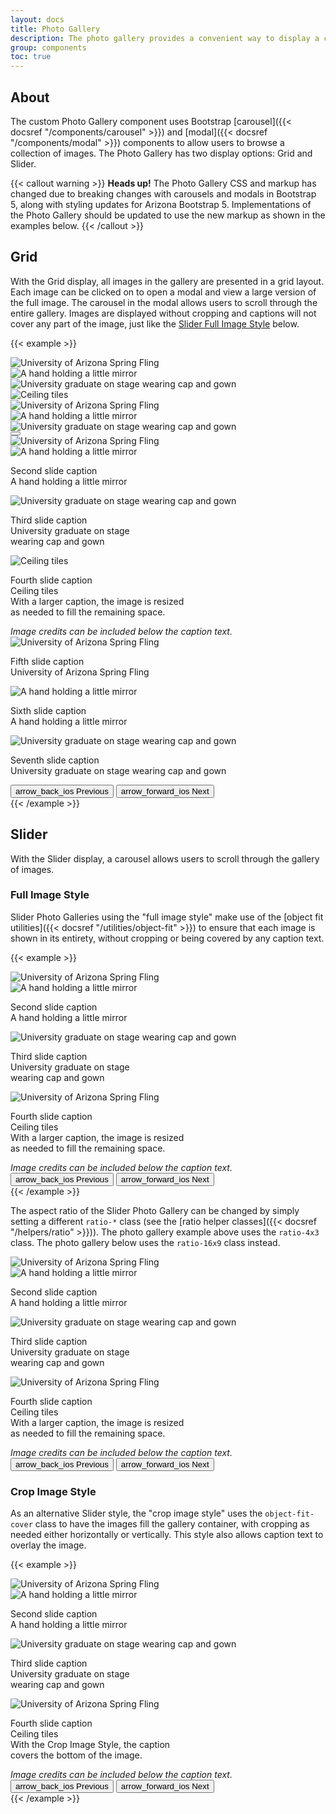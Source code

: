 ```yaml
---
layout: docs
title: Photo Gallery
description: The photo gallery provides a convenient way to display a collection of images.<br><span class="badge badge-az-custom mt-3">Custom Arizona Bootstrap Component</span>
group: components
toc: true
---
```


## About

The custom Photo Gallery component uses Bootstrap [carousel]({{< docsref "/components/carousel" >}}) and [modal]({{< docsref "/components/modal" >}}) components to allow users to browse a collection of images. The Photo Gallery has two display options: Grid and Slider.

{{< callout warning >}}
**Heads up!** The Photo Gallery CSS and markup has changed due to breaking changes with carousels and modals in Bootstrap 5, along with styling updates for Arizona Bootstrap 5. Implementations of the Photo Gallery should be updated to use the new markup as shown in the examples below.
{{< /callout >}}

## Grid

With the Grid display, all images in the gallery are presented in a grid layout. Each image can be clicked on to open a modal and view a large version of the full image. The carousel in the modal allows users to scroll through the entire gallery. Images are displayed without cropping and captions will not cover any part of the image, just like the <a href="#full-image-style">Slider Full Image Style</a> below.

{{< example >}}
<div class="bd-example">
  <div class="container az-gallery-container">
    <div class="row">
      <div class="col-6 col-md-4 col-lg-3 p-min" data-bs-toggle="modal" data-bs-target="#gridGalleryModal">
        <a role="button" data-bs-target="#gridGallery" data-bs-slide-to="0">
          <picture class="card-img img-fluid">
            <source srcset="{{< docsrefazold `/assets/img/photo-gallery-demo/gallery-img-1-thumb.jpg` >}} 1x">
            <img class="mw-100 az-img-sharp" src="{{< docsrefazold `/assets/img/photo-gallery-demo/gallery-img-1.jpg` >}}" alt="University of Arizona Spring Fling">
          </picture>
        </a>
      </div>
      <div class="col-6 col-md-4 col-lg-3 p-min" data-bs-toggle="modal" data-bs-target="#gridGalleryModal">
        <a role="button" data-bs-target="#gridGallery" data-bs-slide-to="1">
          <picture class="card-img img-fluid">
            <source srcset="{{< docsrefazold `/assets/img/photo-gallery-demo/gallery-img-2-thumb.jpg` >}} 1x">
            <img class="mw-100 az-img-sharp" src="{{< docsrefazold `/assets/img/photo-gallery-demo/gallery-img-2.jpg` >}}" alt="A hand holding a little mirror">
          </picture>
        </a>
      </div>
      <div class="col-6 col-md-4 col-lg-3 p-min" data-bs-toggle="modal" data-bs-target="#gridGalleryModal">
        <a role="button" data-bs-target="#gridGallery" data-bs-slide-to="2">
          <picture class="card-img img-fluid">
            <source srcset="{{< docsrefazold `/assets/img/photo-gallery-demo/gallery-img-3-thumb.jpg` >}} 1x">
            <img class="mw-100 az-img-sharp" src="{{< docsrefazold `/assets/img/photo-gallery-demo/gallery-img-3.jpg` >}}" alt="University graduate on stage wearing cap and gown">
          </picture>
        </a>
      </div>
      <div class="col-6 col-md-4 col-lg-3 p-min" data-bs-toggle="modal" data-bs-target="#gridGalleryModal">
        <a role="button" data-bs-target="#gridGallery" data-bs-slide-to="3">
          <picture class="card-img img-fluid">
            <source srcset="{{< docsrefazold `/assets/img/photo-gallery-demo/gallery-img-4-thumb.jpg` >}} 1x">
            <img class="mw-100 az-img-sharp" src="{{< docsrefazold `/assets/img/photo-gallery-demo/gallery-img-4.jpg` >}}" alt="Ceiling tiles">
          </picture>
        </a>
      </div>
      <div class="col-6 col-md-4 col-lg-3 p-min" data-bs-toggle="modal" data-bs-target="#gridGalleryModal">
        <a role="button" data-bs-target="#gridGallery" data-bs-slide-to="4">
          <picture class="card-img img-fluid">
            <source srcset="{{< docsrefazold `/assets/img/photo-gallery-demo/gallery-img-1-thumb.jpg` >}} 1x">
            <img class="mw-100 az-img-sharp" src="{{< docsrefazold `/assets/img/photo-gallery-demo/gallery-img-1.jpg` >}}" alt="University of Arizona Spring Fling">
          </picture>
        </a>
      </div>
      <div class="col-6 col-md-4 col-lg-3 p-min" data-bs-toggle="modal" data-bs-target="#gridGalleryModal">
        <a role="button" data-bs-target="#gridGallery" data-bs-slide-to="5">
          <picture class="card-img img-fluid">
            <source srcset="{{< docsrefazold `/assets/img/photo-gallery-demo/gallery-img-2-thumb.jpg` >}} 1x">
            <img class="mw-100 az-img-sharp" src="{{< docsrefazold `/assets/img/photo-gallery-demo/gallery-img-2.jpg` >}}" alt="A hand holding a little mirror">
          </picture>
        </a>
      </div>
      <div class="col-6 col-md-4 col-lg-3 p-min" data-bs-toggle="modal" data-bs-target="#gridGalleryModal">
        <a role="button" data-bs-target="#gridGallery" data-bs-slide-to="6">
          <picture class="card-img img-fluid">
            <source srcset="{{< docsrefazold `/assets/img/photo-gallery-demo/gallery-img-3-thumb.jpg` >}} 1x">
            <img class="mw-100 az-img-sharp" src="{{< docsrefazold `/assets/img/photo-gallery-demo/gallery-img-3.jpg` >}}" alt="University graduate on stage wearing cap and gown">
          </picture>
        </a>
      </div>
    </div>
    <!-- Modal -->
    <div id="gridGalleryModal" class="modal fade az-gallery-modal" tabindex="-1" role="dialog" aria-label="Photo Gallery Modal" aria-hidden="true">
      <div class="modal-dialog modal-fullscreen">
        <div class="modal-content text-bg-transparent-black">
          <div class="modal-header border-0">
            <button type="button" data-bs-theme="dark" class="btn-close" data-bs-dismiss="modal" aria-label="Close"></button>
          </div>
          <div class="modal-body">
            <div id="gridGallery" class="carousel slide az-gallery az-gallery-grid">
              <div class="carousel-inner h-100">
                <div class="carousel-item az-gallery-item h-100 active">
                  <div class="d-flex flex-column h-100 justify-content-center">
                    <div class="carousel-image az-gallery-image">
                      <img src="{{< docsrefazold `/assets/img/photo-gallery-demo/gallery-img-1.jpg` >}}" class="h-100 w-100 object-fit-contain" alt="University of Arizona Spring Fling">
                    </div>
                  </div>
                </div>
                <div class="carousel-item az-gallery-item h-100">
                  <div class="d-flex flex-column h-100 justify-content-center">
                    <div class="carousel-image az-gallery-image">
                      <img src="{{< docsrefazold `/assets/img/photo-gallery-demo/gallery-img-2.jpg` >}}" class="h-100 w-100 object-fit-contain" alt="A hand holding a little mirror">
                    </div>
                    <div class="carousel-caption az-gallery-caption">
                      <p class="mb-0">Second slide caption<br>A hand holding a little mirror</p>
                    </div>
                  </div>
                </div>
                <div class="carousel-item az-gallery-item h-100">
                  <div class="d-flex flex-column h-100 justify-content-center">
                    <div class="carousel-image az-gallery-image">
                      <img src="{{< docsrefazold `/assets/img/photo-gallery-demo/gallery-img-3.jpg` >}}" class="h-100 w-100 object-fit-contain" alt="University graduate on stage wearing cap and gown">
                    </div>
                    <div class="carousel-caption az-gallery-caption">
                      <p class="mb-0">Third slide caption<br>University graduate on stage<br>wearing cap and gown</p>
                    </div>
                  </div>
                </div>
                <div class="carousel-item az-gallery-item h-100">
                  <div class="d-flex flex-column h-100 justify-content-center">
                    <div class="carousel-image az-gallery-image">
                      <img src="{{< docsrefazold `/assets/img/photo-gallery-demo/gallery-img-4.jpg` >}}" class="h-100 w-100 object-fit-contain" alt="Ceiling tiles">
                    </div>
                    <div class="carousel-caption az-gallery-caption">
                      <p class="mb-0">Fourth slide caption<br>Ceiling tiles<br>With a larger caption, the image is resized<br>as needed to fill the remaining space.</p>
                      <cite class="small">Image credits can be included below the caption text.</cite>
                    </div>
                  </div>
                </div>
                <div class="carousel-item az-gallery-item h-100 active">
                  <div class="d-flex flex-column h-100 justify-content-center">
                    <div class="carousel-image az-gallery-image">
                      <img src="{{< docsrefazold `/assets/img/photo-gallery-demo/gallery-img-1.jpg` >}}" class="h-100 w-100 object-fit-contain" alt="University of Arizona Spring Fling">
                    </div>
                    <div class="carousel-caption az-gallery-caption">
                      <p class="mb-0">Fifth slide caption<br>University of Arizona Spring Fling</p>
                    </div>
                  </div>
                </div>
                <div class="carousel-item az-gallery-item h-100">
                  <div class="d-flex flex-column h-100 justify-content-center">
                    <div class="carousel-image az-gallery-image">
                      <img src="{{< docsrefazold `/assets/img/photo-gallery-demo/gallery-img-2.jpg` >}}" class="h-100 w-100 object-fit-contain" alt="A hand holding a little mirror">
                    </div>
                    <div class="carousel-caption az-gallery-caption">
                      <p class="mb-0">Sixth slide caption<br>A hand holding a little mirror</p>
                    </div>
                  </div>
                </div>
                <div class="carousel-item az-gallery-item h-100">
                  <div class="d-flex flex-column h-100 justify-content-center">
                    <div class="carousel-image az-gallery-image">
                      <img src="{{< docsrefazold `/assets/img/photo-gallery-demo/gallery-img-3.jpg` >}}" class="h-100 w-100 object-fit-contain" alt="University graduate on stage wearing cap and gown">
                    </div>
                    <div class="carousel-caption az-gallery-caption">
                      <p class="mb-0">Seventh slide caption<br>University graduate on stage wearing cap and gown</p>
                    </div>
                  </div>
                </div>
              </div>
              <button class="carousel-control-prev" type="button" data-bs-target="#gridGallery" data-bs-slide="prev">
                <span class="material-symbols-rounded display-5" aria-hidden="true">arrow_back_ios</span>
                <span class="visually-hidden">Previous</span>
              </button>
              <button class="carousel-control-next" type="button" data-bs-target="#gridGallery" data-bs-slide="next">
                <span class="material-symbols-rounded display-5" aria-hidden="true">arrow_forward_ios</span>
                <span class="visually-hidden">Next</span>
              </button>
            </div>
          </div>
        </div>
      </div>
    </div>
  </div>
</div>
{{< /example >}}

## Slider

With the Slider display, a carousel allows users to scroll through the gallery of images.

### Full Image Style

Slider Photo Galleries using the "full image style" make use of the [object fit utilities]({{< docsref "/utilities/object-fit" >}}) to ensure that each image is shown in its entirety, without cropping or being covered by any caption text.

{{< example >}}
<div class="az-gallery-container">
  <div class="ratio ratio-4x3">
    <div id="sliderGallery" class="carousel slide az-gallery az-gallery-slider-full">
      <div class="carousel-inner h-100">
        <div class="carousel-item az-gallery-item h-100 active">
          <div class="d-flex flex-column h-100 justify-content-center">
            <div class="carousel-image az-gallery-image">
              <img src="{{< docsrefazold `/assets/img/photo-gallery-demo/gallery-img-1.jpg` >}}" class="h-100 w-100 object-fit-contain" alt="University of Arizona Spring Fling">
            </div>
          </div>
        </div>
        <div class="carousel-item az-gallery-item h-100">
          <div class="d-flex flex-column h-100 justify-content-center">
            <div class="carousel-image az-gallery-image">
              <img src="{{< docsrefazold `/assets/img/photo-gallery-demo/gallery-img-2.jpg` >}}" class="h-100 w-100 object-fit-contain" alt="A hand holding a little mirror">
            </div>
            <div class="carousel-caption az-gallery-caption">
              <p class="mb-0">Second slide caption<br>A hand holding a little mirror</p>
            </div>
          </div>
        </div>
        <div class="carousel-item az-gallery-item h-100">
          <div class="d-flex flex-column h-100 justify-content-center">
            <div class="carousel-image az-gallery-image">
              <img src="{{< docsrefazold `/assets/img/photo-gallery-demo/gallery-img-3.jpg` >}}" class="h-100 w-100 object-fit-contain" alt="University graduate on stage wearing cap and gown">
            </div>
            <div class="carousel-caption az-gallery-caption">
              <p class="mb-0">Third slide caption<br>University graduate on stage<br>wearing cap and gown</p>
            </div>
          </div>
        </div>
        <div class="carousel-item az-gallery-item h-100">
          <div class="d-flex flex-column h-100 justify-content-center">
            <div class="carousel-image az-gallery-image">
              <img src="{{< docsrefazold `/assets/img/photo-gallery-demo/gallery-img-4.jpg` >}}" class="h-100 w-100 object-fit-contain" alt="University of Arizona Spring Fling">
            </div>
            <div class="carousel-caption az-gallery-caption">
              <p class="mb-0">Fourth slide caption<br>Ceiling tiles<br>With a larger caption, the image is resized<br>as needed to fill the remaining space.</p>
              <cite class="small">Image credits can be included below the caption text.</cite>
            </div>
          </div>
        </div>
      </div>
      <button class="carousel-control-prev" type="button" data-bs-target="#sliderGallery" data-bs-slide="prev">
        <span class="material-symbols-rounded display-5" aria-hidden="true">arrow_back_ios</span>
        <span class="visually-hidden">Previous</span>
      </button>
      <button class="carousel-control-next" type="button" data-bs-target="#sliderGallery" data-bs-slide="next">
        <span class="material-symbols-rounded display-5" aria-hidden="true">arrow_forward_ios</span>
        <span class="visually-hidden">Next</span>
      </button>
    </div>
  </div>
</div>
{{< /example >}}

The aspect ratio of the Slider Photo Gallery can be changed by simply setting a different `ratio-*` class (see the [ratio helper classes]({{< docsref "/helpers/ratio" >}})). The photo gallery example above uses the `ratio-4x3` class. The photo gallery below uses the `ratio-16x9` class instead.

<div class="bd-example-snippet bd-example">
  <div class="az-gallery-container">
    <div class="ratio ratio-16x9">
      <div id="sliderGallery16x9" class="carousel slide az-gallery az-gallery-slider-full">
        <div class="carousel-inner h-100">
          <div class="carousel-item az-gallery-item h-100 active">
            <div class="d-flex flex-column h-100 justify-content-center">
              <div class="carousel-image az-gallery-image">
                <img src="{{< docsrefazold `/assets/img/photo-gallery-demo/gallery-img-1.jpg` >}}" class="h-100 w-100 object-fit-contain" alt="University of Arizona Spring Fling">
              </div>
            </div>
          </div>
          <div class="carousel-item az-gallery-item h-100">
            <div class="d-flex flex-column h-100 justify-content-center">
              <div class="carousel-image az-gallery-image">
                <img src="{{< docsrefazold `/assets/img/photo-gallery-demo/gallery-img-2.jpg` >}}" class="h-100 w-100 object-fit-contain" alt="A hand holding a little mirror">
              </div>
              <div class="carousel-caption az-gallery-caption">
                <p class="mb-0">Second slide caption<br>A hand holding a little mirror</p>
              </div>
            </div>
          </div>
          <div class="carousel-item az-gallery-item h-100">
            <div class="d-flex flex-column h-100 justify-content-center">
              <div class="carousel-image az-gallery-image">
                <img src="{{< docsrefazold `/assets/img/photo-gallery-demo/gallery-img-3.jpg` >}}" class="h-100 w-100 object-fit-contain" alt="University graduate on stage wearing cap and gown">
              </div>
              <div class="carousel-caption az-gallery-caption">
                <p class="mb-0">Third slide caption<br>University graduate on stage<br>wearing cap and gown</p>
              </div>
            </div>
          </div>
          <div class="carousel-item az-gallery-item h-100">
            <div class="d-flex flex-column h-100 justify-content-center">
              <div class="carousel-image az-gallery-image">
                <img src="{{< docsrefazold `/assets/img/photo-gallery-demo/gallery-img-4.jpg` >}}" class="h-100 w-100 object-fit-contain" alt="University of Arizona Spring Fling">
              </div>
              <div class="carousel-caption az-gallery-caption">
                <p class="mb-0">Fourth slide caption<br>Ceiling tiles<br>With a larger caption, the image is resized<br>as needed to fill the remaining space.</p>
                <cite class="small">Image credits can be included below the caption text.</cite>
              </div>
            </div>
          </div>
        </div>
        <button class="carousel-control-prev" type="button" data-bs-target="#sliderGallery16x9" data-bs-slide="prev">
          <span class="material-symbols-rounded display-5" aria-hidden="true">arrow_back_ios</span>
          <span class="visually-hidden">Previous</span>
        </button>
        <button class="carousel-control-next" type="button" data-bs-target="#sliderGallery16x9" data-bs-slide="next">
          <span class="material-symbols-rounded display-5" aria-hidden="true">arrow_forward_ios</span>
          <span class="visually-hidden">Next</span>
        </button>
      </div>
    </div>
  </div>
</div>

### Crop Image Style

As an alternative Slider style, the "crop image style" uses the `object-fit-cover` class to have the images fill the gallery container, with cropping as needed either horizontally or vertically. This style also allows caption text to overlay the image.

{{< example >}}
<div class="az-gallery-container">
  <div class="ratio ratio-4x3">
    <div id="sliderGalleryCrop" class="carousel slide az-gallery az-gallery-slider-crop">
      <div class="carousel-inner h-100">
        <div class="carousel-item az-gallery-item h-100 active">
          <div class="d-flex flex-column h-100 justify-content-center">
            <div class="carousel-image az-gallery-image h-100">
              <img src="{{< docsrefazold `/assets/img/photo-gallery-demo/gallery-img-1.jpg` >}}" class="h-100 w-100 object-fit-cover" alt="University of Arizona Spring Fling">
            </div>
          </div>
        </div>
        <div class="carousel-item az-gallery-item h-100">
          <div class="d-flex flex-column h-100 justify-content-center">
            <div class="carousel-image az-gallery-image h-100">
              <img src="{{< docsrefazold `/assets/img/photo-gallery-demo/gallery-img-2.jpg` >}}" class="h-100 w-100 object-fit-cover" alt="A hand holding a little mirror">
            </div>
            <div class="carousel-caption az-gallery-caption">
              <p class="mb-0">Second slide caption<br>A hand holding a little mirror</p>
            </div>
          </div>
        </div>
        <div class="carousel-item az-gallery-item h-100">
          <div class="d-flex flex-column h-100 justify-content-center">
            <div class="carousel-image az-gallery-image h-100">
              <img src="{{< docsrefazold `/assets/img/photo-gallery-demo/gallery-img-3.jpg` >}}" class="h-100 w-100 object-fit-cover" alt="University graduate on stage wearing cap and gown">
            </div>
            <div class="carousel-caption az-gallery-caption">
              <p class="mb-0">Third slide caption<br>University graduate on stage<br>wearing cap and gown</p>
            </div>
          </div>
        </div>
        <div class="carousel-item az-gallery-item h-100">
          <div class="d-flex flex-column h-100 justify-content-center">
            <div class="carousel-image az-gallery-image h-100">
              <img src="{{< docsrefazold `/assets/img/photo-gallery-demo/gallery-img-4.jpg` >}}" class="h-100 w-100 object-fit-cover" alt="University of Arizona Spring Fling">
            </div>
            <div class="carousel-caption az-gallery-caption">
              <p class="mb-0">Fourth slide caption<br>Ceiling tiles<br>With the Crop Image Style, the caption<br>covers the bottom of the image.</p>
              <cite class="small">Image credits can be included below the caption text.</cite>
            </div>
          </div>
        </div>
      </div>
      <button class="carousel-control-prev" type="button" data-bs-target="#sliderGalleryCrop" data-bs-slide="prev">
        <span class="material-symbols-rounded display-5" aria-hidden="true">arrow_back_ios</span>
        <span class="visually-hidden">Previous</span>
      </button>
      <button class="carousel-control-next" type="button" data-bs-target="#sliderGalleryCrop" data-bs-slide="next">
        <span class="material-symbols-rounded display-5" aria-hidden="true">arrow_forward_ios</span>
        <span class="visually-hidden">Next</span>
      </button>
    </div>
  </div>
</div>
{{< /example >}}
